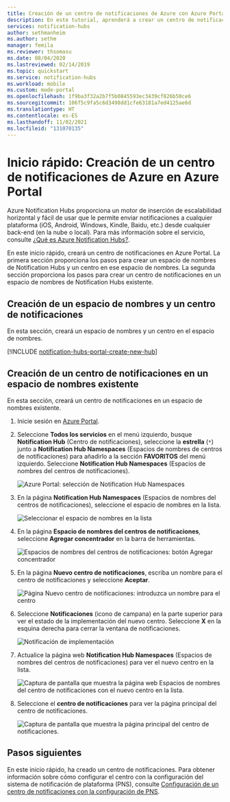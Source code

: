 ```yaml
---
title: Creación de un centro de notificaciones de Azure con Azure Portal | Microsoft Docs
description: En este tutorial, aprenderá a crear un centro de notificaciones de Azure mediante Azure Portal.
services: notification-hubs
author: sethmanheim
ms.author: sethm
manager: femila
ms.reviewer: thsomasu
ms.date: 08/04/2020
ms.lastreviewed: 02/14/2019
ms.topic: quickstart
ms.service: notification-hubs
ms.workload: mobile
ms.custom: mode-portal
ms.openlocfilehash: 1f9ba3f32a2b7f5b0845593ec3439cf826b50ce6
ms.sourcegitcommit: 106f5c9fa5c6d3498dd1cfe63181a7ed4125ae6d
ms.translationtype: HT
ms.contentlocale: es-ES
ms.lasthandoff: 11/02/2021
ms.locfileid: "131070135"
---
```

# <a name="quickstart-create-an-azure-notification-hub-in-the-azure-portal"></a>Inicio rápido: Creación de un centro de notificaciones de Azure en Azure Portal

Azure Notification Hubs proporciona un motor de inserción de escalabilidad horizontal y fácil de usar que le permite enviar notificaciones a cualquier plataforma (iOS, Android, Windows, Kindle, Baidu, etc.) desde cualquier back-end (en la nube o local). Para más información sobre el servicio, consulte [¿Qué es Azure Notification Hubs?](notification-hubs-push-notification-overview.md).

En este inicio rápido, creará un centro de notificaciones en Azure Portal. La primera sección proporciona los pasos para crear un espacio de nombres de Notification Hubs y un centro en ese espacio de nombres. La segunda sección proporciona los pasos para crear un centro de notificaciones en un espacio de nombres de Notification Hubs existente.

## <a name="create-a-namespace-and-a-notification-hub"></a>Creación de un espacio de nombres y un centro de notificaciones

En esta sección, creará un espacio de nombres y un centro en el espacio de nombres.

[!INCLUDE [notification-hubs-portal-create-new-hub](../../includes/notification-hubs-portal-create-new-hub.md)]

## <a name="create-a-notification-hub-in-an-existing-namespace"></a>Creación de un centro de notificaciones en un espacio de nombres existente

En esta sección, creará un centro de notificaciones en un espacio de nombres existente.

1. Inicie sesión en [Azure Portal](https://portal.azure.com).
2. Seleccione **Todos los servicios** en el menú izquierdo, busque **Notification Hub** (Centro de notificaciones), seleccione la **estrella** (`*`) junto a **Notification Hub Namespaces** (Espacios de nombres de centros de notificaciones) para añadirlo a la sección **FAVORITOS** del menú izquierdo. Seleccione **Notification Hub Namespaces** (Espacios de nombres del centros de notificaciones).

      ![Azure Portal: selección de Notification Hub Namespaces](./media/create-notification-hub-portal/select-notification-hub-namespaces-all-services.png)
3. En la página **Notification Hub Namespaces** (Espacios de nombres del centros de notificaciones), seleccione el espacio de nombres en la lista.

      ![Seleccionar el espacio de nombres en la lista](./media/create-notification-hub-portal/select-namespace.png)
4. En la página **Espacio de nombres del centros de notificaciones**, seleccione **Agregar concentrador** en la barra de herramientas.

      ![Espacios de nombres del centros de notificaciones: botón Agregar concentrador](./media/create-notification-hub-portal/add-hub-button.png)
5. En la página **Nuevo centro de notificaciones**, escriba un nombre para el centro de notificaciones y seleccione **Aceptar**.

      ![Página Nuevo centro de notificaciones: introduzca un nombre para el centro](./media/create-notification-hub-portal/new-notification-hub-page.png)
6. Seleccione **Notificaciones** (icono de campana) en la parte superior para ver el estado de la implementación del nuevo centro. Seleccione **X** en la esquina derecha para cerrar la ventana de notificaciones.

      ![Notificación de implementación](./media/create-notification-hub-portal/deployment-notification.png)
7. Actualice la página web **Notification Hub Namespaces** (Espacios de nombres del centros de notificaciones) para ver el nuevo centro en la lista.

      ![Captura de pantalla que muestra la página web Espacios de nombres del centro de notificaciones con el nuevo centro en la lista.](./media/create-notification-hub-portal/new-hub-in-list.png)
8. Seleccione el **centro de notificaciones** para ver la página principal del centro de notificaciones.

      ![Captura de pantalla que muestra la página principal del centro de notificaciones.](./media/create-notification-hub-portal/hub-home-page.png)

## <a name="next-steps"></a>Pasos siguientes

En este inicio rápido, ha creado un centro de notificaciones. Para obtener información sobre cómo configurar el centro con la configuración del sistema de notificación de plataforma (PNS), consulte [Configuración de un centro de notificaciones con la configuración de PNS](configure-notification-hub-portal-pns-settings.md).
